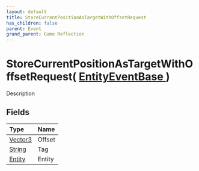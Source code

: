 ```yaml
---
layout: default
title: StoreCurrentPositionAsTargetWithOffsetRequest
has_children: false
parent: Event
grand_parent: Game Reflection
---
```

# StoreCurrentPositionAsTargetWithOffsetRequest( [ EntityEventBase ](/riftbreaker-wiki/docs/game-reflection/events/entity_event_base/) )
Description 

## Fields

| Type | Name |
|:----------|:--------------|
| [Vector3](/riftbreaker-wiki/docs/game-reflection/classes/vector3/) | Offset |
| [String](/riftbreaker-wiki/docs/game-reflection/components/string/) | Tag |
| [Entity](/riftbreaker-wiki/docs/game-reflection/classes/entity/) | Entity |

